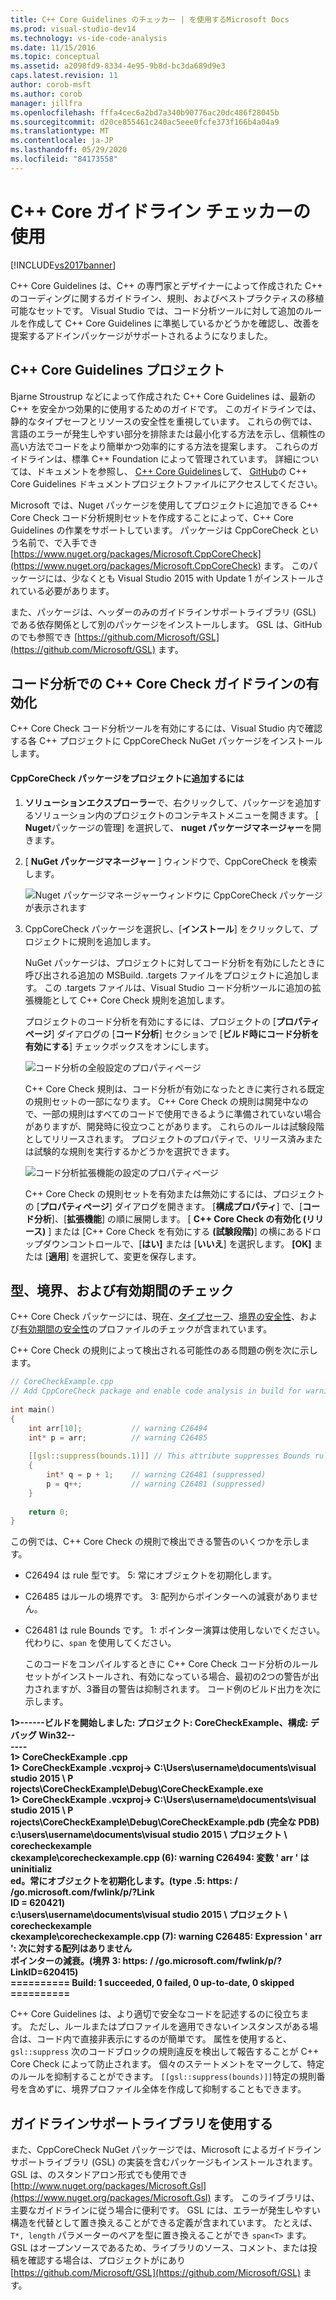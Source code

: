 ```yaml
---
title: C++ Core Guidelines のチェッカー | を使用するMicrosoft Docs
ms.prod: visual-studio-dev14
ms.technology: vs-ide-code-analysis
ms.date: 11/15/2016
ms.topic: conceptual
ms.assetid: a2098fd9-8334-4e95-9b8d-bc3da689d9e3
caps.latest.revision: 11
author: corob-msft
ms.author: corob
manager: jillfra
ms.openlocfilehash: fffa4cec6a2bd7a340b90776ac20dc486f28045b
ms.sourcegitcommit: d20ce855461c240ac5eee0fcfe373f166b4a04a9
ms.translationtype: MT
ms.contentlocale: ja-JP
ms.lasthandoff: 05/29/2020
ms.locfileid: "84173558"
---
```

# <a name="using-the-c-core-guidelines-checkers"></a>C++ Core ガイドライン チェッカーの使用
[!INCLUDE[vs2017banner](../includes/vs2017banner.md)]

C++ Core Guidelines は、C++ の専門家とデザイナーによって作成された C++ のコーディングに関するガイドライン、規則、およびベストプラクティスの移植可能なセットです。  Visual Studio では、コード分析ツールに対して追加のルールを作成して C++ Core Guidelines に準拠しているかどうかを確認し、改善を提案するアドインパッケージがサポートされるようになりました。  
  
## <a name="the-c-core-guidelines-project"></a>C++ Core Guidelines プロジェクト  
 Bjarne Stroustrup などによって作成された C++ Core Guidelines は、最新の C++ を安全かつ効果的に使用するためのガイドです。 このガイドラインでは、静的なタイプセーフとリソースの安全性を重視しています。 これらの例では、言語のエラーが発生しやすい部分を排除または最小化する方法を示し、信頼性の高い方法でコードをより簡単かつ効率的にする方法を提案します。 これらのガイドラインは、標準 C++ Foundation によって管理されています。 詳細については、ドキュメントを参照し、 [C++ Core Guidelines](http://isocpp.github.io/CppCoreGuidelines/CppCoreGuidelines)して、 [GitHub](https://github.com/isocpp/CppCoreGuidelines)の C++ Core Guidelines ドキュメントプロジェクトファイルにアクセスしてください。  
  
 Microsoft では、Nuget パッケージを使用してプロジェクトに追加できる C++ Core Check コード分析規則セットを作成することによって、C++ Core Guidelines の作業をサポートしています。 パッケージは CppCoreCheck という名前で、で入手でき [https://www.nuget.org/packages/Microsoft.CppCoreCheck](https://www.nuget.org/packages/Microsoft.CppCoreCheck) ます。 このパッケージには、少なくとも Visual Studio 2015 with Update 1 がインストールされている必要があります。  
  
 また、パッケージは、ヘッダーのみのガイドラインサポートライブラリ (GSL) である依存関係として別のパッケージをインストールします。 GSL は、GitHub のでも参照でき [https://github.com/Microsoft/GSL](https://github.com/Microsoft/GSL) ます。  
  
## <a name="enable-the-c-core-check-guidelines-in-code-analysis"></a>コード分析での C++ Core Check ガイドラインの有効化  
 C++ Core Check コード分析ツールを有効にするには、Visual Studio 内で確認する各 C++ プロジェクトに CppCoreCheck NuGet パッケージをインストールします。  
  
#### <a name="to-add-the-microsoftcppcorecheck-package-to-your-project"></a>CppCoreCheck パッケージをプロジェクトに追加するには  
  
1. **ソリューションエクスプローラー**で、右クリックして、パッケージを追加するソリューション内のプロジェクトのコンテキストメニューを開きます。 [ **Nuget**パッケージの管理] を選択して、 **nuget パッケージマネージャー**を開きます。  
  
2. [ **NuGet パッケージマネージャー** ] ウィンドウで、CppCoreCheck を検索します。  
  
    ![Nuget パッケージマネージャーウィンドウに CppCoreCheck パッケージが表示されます](../code-quality/media/cppcorecheck-nuget-window.PNG "CPPCoreCheck_Nuget_Window")  
  
3. CppCoreCheck パッケージを選択し、[**インストール**] をクリックして、プロジェクトに規則を追加します。  
  
   NuGet パッケージは、プロジェクトに対してコード分析を有効にしたときに呼び出される追加の MSBuild. .targets ファイルをプロジェクトに追加します。 この .targets ファイルは、Visual Studio コード分析ツールに追加の拡張機能として C++ Core Check 規則を追加します。  
  
   プロジェクトのコード分析を有効にするには、プロジェクトの [**プロパティページ**] ダイアログの [**コード分析**] セクションで [**ビルド時にコード分析を有効にする**] チェックボックスをオンにします。  
  
   ![コード分析の全般設定のプロパティページ](../code-quality/media/cppcorecheck-codeanalysis-general.png "CPPCoreCheck_CodeAnalysis_General")  
  
   C++ Core Check 規則は、コード分析が有効になったときに実行される既定の規則セットの一部になります。 C++ Core Check の規則は開発中なので、一部の規則はすべてのコードで使用できるように準備されていない場合がありますが、開発時に役立つことがあります。 これらのルールは試験段階としてリリースされます。 プロジェクトのプロパティで、リリース済みまたは試験的な規則を実行するかどうかを選択できます。  
  
   ![コード分析拡張機能の設定のプロパティページ](../code-quality/media/cppcorecheck-codeanalysis-extensions.png "CPPCoreCheck_CodeAnalysis_Extensions")  
  
   C++ Core Check の規則セットを有効または無効にするには、プロジェクトの [**プロパティページ**] ダイアログを開きます。 [**構成プロパティ**] で、[**コード分析**]、[**拡張機能**] の順に展開します。 [ **C++ Core Check の有効化 (リリース)** ] または [C++ Core Check を有効にする **(試験段階)**] の横にあるドロップダウンコントロールで、[**はい]** または [**いいえ**] を選択します。 **[OK]** または [**適用**] を選択して、変更を保存します。  
  
## <a name="check-types-bounds-and-lifetimes"></a>型、境界、および有効期間のチェック  
 C++ Core Check パッケージには、現在、[タイプセーフ](http://isocpp.github.io/CppCoreGuidelines/CppCoreGuidelines#SS-type)、[境界の安全性](http://isocpp.github.io/CppCoreGuidelines/CppCoreGuidelines#SS-bounds)、および[有効期間の安全性](http://isocpp.github.io/CppCoreGuidelines/CppCoreGuidelines#SS-lifetime)のプロファイルのチェックが含まれています。  
  
 C++ Core Check の規則によって検出される可能性のある問題の例を次に示します。  
  
```cpp  
// CoreCheckExample.cpp  
// Add CppCoreCheck package and enable code analysis in build for warnings.  
  
int main()  
{  
    int arr[10];           // warning C26494  
    int* p = arr;          // warning C26485  
  
    [[gsl::suppress(bounds.1)]] // This attribute suppresses Bounds rule #1  
    {  
        int* q = p + 1;    // warning C26481 (suppressed)  
        p = q++;           // warning C26481 (suppressed)  
    }  
  
    return 0;  
}  
```  
  
 この例では、C++ Core Check の規則で検出できる警告のいくつかを示します。  
  
- C26494 は rule 型です。 5: 常にオブジェクトを初期化します。  
  
- C26485 はルールの境界です。 3: 配列からポインターへの減衰がありません。  
  
- C26481 は rule Bounds です。 1: ポインター演算は使用しないでください。 代わりに、`span` を使用してください。  
  
  このコードをコンパイルするときに C++ Core Check コード分析のルールセットがインストールされ、有効になっている場合、最初の2つの警告が出力されますが、3番目の警告は抑制されます。 コード例のビルド出力を次に示します。  
  
**1>------ビルドを開始しました: プロジェクト: CoreCheckExample、構成: デバッグ Win32--**  
**----**  
**1> CoreCheckExample .cpp**  
**1> CoreCheckExample .vcxproj-> C:\Users\username\documents\visual studio 2015 \ P**  
**rojects\CoreCheckExample\Debug\CoreCheckExample.exe**  
**1> CoreCheckExample .vcxproj-> C:\Users\username\documents\visual studio 2015 \ P**  
**rojects\CoreCheckExample\Debug\CoreCheckExample.pdb (完全な PDB)**  
**c:\users\username\documents\visual studio 2015 \ プロジェクト \ corecheckexample**  
**ckexample\corecheckexample.cpp (6): warning C26494: 変数 ' arr ' は uninitializ**  
**ed。常にオブジェクトを初期化します。(type .5: https: \/ /go.microsoft.com/fwlink/p/?Link**  
**ID = 620421)**  
**c:\users\username\documents\visual studio 2015 \ プロジェクト \ corecheckexample**  
**ckexample\corecheckexample.cpp (7): warning C26485: Expression ' arr ': 次に対する配列はありません**  
**ポインターの減衰。(境界 3: https: \/ /go.microsoft.com/fwlink/p/?LinkID=620415)**  
**========== Build: 1 succeeded, 0 failed, 0 up-to-date, 0 skipped ==========** 

C++ Core Guidelines は、より適切で安全なコードを記述するのに役立ちます。 ただし、ルールまたはプロファイルを適用できないインスタンスがある場合は、コード内で直接非表示にするのが簡単です。 属性を使用すると、 `gsl::suppress` 次のコードブロックの規則違反を検出して報告することが C++ Core Check によって防止されます。 個々のステートメントをマークして、特定のルールを抑制することができます。 `[[gsl::suppress(bounds)]]`特定の規則番号を含めずに、境界プロファイル全体を作成して抑制することもできます。  
  
## <a name="use-the-guideline-support-library"></a>ガイドラインサポートライブラリを使用する  
 また、CppCoreCheck NuGet パッケージでは、Microsoft によるガイドラインサポートライブラリ (GSL) の実装を含むパッケージもインストールされます。 GSL は、のスタンドアロン形式でも使用でき [http://www.nuget.org/packages/Microsoft.Gsl](https://www.nuget.org/packages/Microsoft.Gsl) ます。 このライブラリは、主要なガイドラインに従う場合に便利です。 GSL には、エラーが発生しやすい構造を代替として置き換えることができる定義が含まれています。 たとえば、 `T*, length` パラメーターのペアを型に置き換えることができ `span<T>` ます。 GSL はオープンソースであるため、ライブラリのソース、コメント、または投稿を確認する場合は、プロジェクトがにあり [https://github.com/Microsoft/GSL](https://github.com/Microsoft/GSL) ます。
